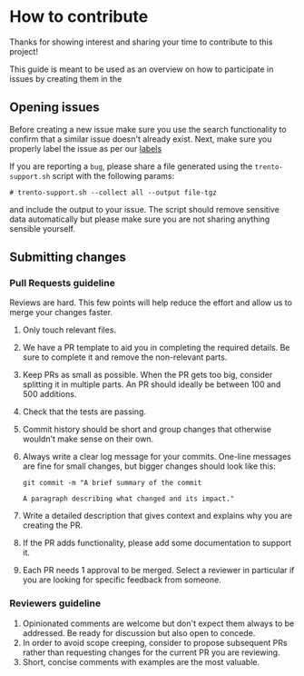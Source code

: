 # How to contribute

Thanks for showing interest and sharing your time to contribute to this project!

This guide is meant to be used as an overview on how to participate in issues by
creating them in the 



## Opening issues

Before creating a new issue make sure you use the search functionality to confirm
that a similar issue doesn't already exist. Next, make sure you properly label
the issue as per our [labels](https://github.com/trento-project/web/labels)

If you are reporting a `bug`, please share a file generated using the 
`trento-support.sh` script with the following params:
```
# trento-support.sh --collect all --output file-tgz
```
and include the output to your issue. The script should remove sensitive data
automatically but please make sure you are not sharing anything sensible yourself.

## Submitting changes

### Pull Requests guideline

Reviews are hard. This few points will help reduce the effort and allow us to
merge your changes faster.

1. Only touch relevant files.
2. We have a PR template to aid you in completing the required details. Be 
   sure to complete it and remove the non-relevant parts.
4. Keep PRs as small as possible. When the PR gets too big, consider splitting
   it in multiple parts. An PR should ideally be between 100 and 500 additions.
5. Check that the tests are passing.
6. Commit history should be short and group changes that otherwise wouldn't
   make sense on their own.
7. Always write a clear log message for your commits. One-line messages are 
   fine for small changes, but bigger changes should look like this:

    ```
    git commit -m "A brief summary of the commit
    
    A paragraph describing what changed and its impact."
    ```
8. Write a detailed description that gives context and explains why you are
   creating the PR.
9. If the PR adds functionality, please add some documentation to support it.
10. Each PR needs 1 approval to be merged. Select a reviewer in particular if
   you are looking for specific feedback from someone.

### Reviewers guideline
1. Opinionated comments are welcome but don't expect them always to be 
   addressed. Be ready for discussion but also open to concede.
2. In order to avoid scope creeping, consider to propose subsequent PRs 
   rather than requesting changes for the current PR you are reviewing.
3. Short, concise comments with examples are the most valuable.